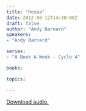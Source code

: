 ```yaml
---
title: "Hosea"
date: 2012-08-12T14:30:00Z
draft: false
author: "Andy Barnard"
speakers:
- "Andy Barnard"

series:
- "A Book A Week - Cycle 4"

books:

topics:

---
```

[Download audio.](https://s3.amazonaws.com/highway/sermons/2012_08/12_Hosea.mp3)